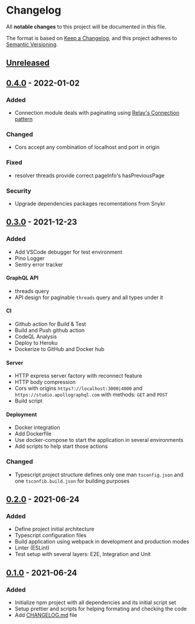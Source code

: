 # Changelog

All **notable changes** to this project will be documented in this file.

The format is based on [Keep a Changelog](https://keepachangelog.com/en/1.0.0/), and this project adheres to [Semantic Versioning](https://semver.org/spec/v2.0.0.html).

## [Unreleased]

## [0.4.0] - 2022-01-02

### Added

- Connection module deals with paginating using [Relay's Connection pattern](https://relay.dev/graphql/connections.htm)

### Changed

- Cors accept any combination of localhost and port in origin

### Fixed

- resolver threads provide correct pageInfo's hasPreviousPage

### Security

- Upgrade dependencies packages recomentations from Snykr

## [0.3.0] - 2021-12-23

### Added

- Add VSCode debugger for test environment
- Pino Logger
- Sentry error tracker

#### GraphQL API

- threads query
- API design for paginable `threads` query and all types under it

#### CI

- Github action for Build & Test
- Build and Push github action
- CodeQL Analysis
- Deploy to Heroku
- Dockerize to GitHub and Docker hub

#### Server

- HTTP express server factory with reconnect feature
- HTTP body compression
- Cors with origins `https?://localhost:3000|4000` and `https://studio.apollographql.com` with methods: `GET` and `POST`
- Build script

#### Deployment

- Docker integration
- Add Dockerfile
- Use docker-compose to start the application in several environments
- Add scripts to help start those actions

### Changed

- Typescript project structure defines only one man `tsconfig.json` and one `tsconfib.build.json` for building purposes

## [0.2.0] - 2021-06-24

### Added

- Define project initial architecture
- Typescript configuration files
- Build application using webpack in development and production modes
- Linter (ESLint)
- Test setup with several layers: E2E, Integration and Unit

## [0.1.0] - 2021-06-24

### Added

- Initialize npm project with all dependencies and its initial script set
- Setup prettier and scripts for helping formating and checking the code
- Add [CHANGELOG.md](/CHANGELOG.md) file

[unreleased]: https://github.com/pherval/community-server/compare/v0.4.0...HEAD
[0.4.0]: https://github.com/pherval/community-server/compare/v0.3.0...v0.4.0
[0.3.0]: https://github.com/pherval/community-server/compare/v0.2.0...v0.3.0
[0.2.0]: https://github.com/pherval/community-server/compare/v0.1.0...v0.2.0
[0.1.0]: https://github.com/pherval/community-server/releases/tag/v0.1.0
